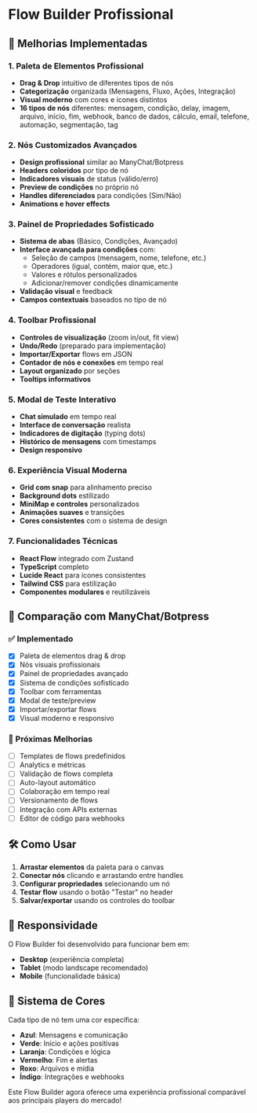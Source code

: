 # Flow Builder Profissional

## 🚀 Melhorias Implementadas

### 1. **Paleta de Elementos Profissional**

- **Drag & Drop** intuitivo de diferentes tipos de nós
- **Categorização** organizada (Mensagens, Fluxo, Ações, Integração)
- **Visual moderno** com cores e ícones distintos
- **16 tipos de nós** diferentes: mensagem, condição, delay, imagem, arquivo, início, fim, webhook, banco de dados, cálculo, email, telefone, automação, segmentação, tag

### 2. **Nós Customizados Avançados**

- **Design profissional** similar ao ManyChat/Botpress
- **Headers coloridos** por tipo de nó
- **Indicadores visuais** de status (válido/erro)
- **Preview de condições** no próprio nó
- **Handles diferenciados** para condições (Sim/Não)
- **Animations e hover effects**

### 3. **Painel de Propriedades Sofisticado**

- **Sistema de abas** (Básico, Condições, Avançado)
- **Interface avançada para condições** com:
  - Seleção de campos (mensagem, nome, telefone, etc.)
  - Operadores (igual, contém, maior que, etc.)
  - Valores e rótulos personalizados
  - Adicionar/remover condições dinamicamente
- **Validação visual** e feedback
- **Campos contextuais** baseados no tipo de nó

### 4. **Toolbar Profissional**

- **Controles de visualização** (zoom in/out, fit view)
- **Undo/Redo** (preparado para implementação)
- **Importar/Exportar** flows em JSON
- **Contador de nós e conexões** em tempo real
- **Layout organizado** por seções
- **Tooltips informativos**

### 5. **Modal de Teste Interativo**

- **Chat simulado** em tempo real
- **Interface de conversação** realista
- **Indicadores de digitação** (typing dots)
- **Histórico de mensagens** com timestamps
- **Design responsivo**

### 6. **Experiência Visual Moderna**

- **Grid com snap** para alinhamento preciso
- **Background dots** estilizado
- **MiniMap e controles** personalizados
- **Animações suaves** e transições
- **Cores consistentes** com o sistema de design

### 7. **Funcionalidades Técnicas**

- **React Flow** integrado com Zustand
- **TypeScript** completo
- **Lucide React** para ícones consistentes
- **Tailwind CSS** para estilização
- **Componentes modulares** e reutilizáveis

## 🎯 Comparação com ManyChat/Botpress

### ✅ Implementado

- [x] Paleta de elementos drag & drop
- [x] Nós visuais profissionais
- [x] Painel de propriedades avançado
- [x] Sistema de condições sofisticado
- [x] Toolbar com ferramentas
- [x] Modal de teste/preview
- [x] Importar/exportar flows
- [x] Visual moderno e responsivo

### 🔄 Próximas Melhorias

- [ ] Templates de flows predefinidos
- [ ] Analytics e métricas
- [ ] Validação de flows completa
- [ ] Auto-layout automático
- [ ] Colaboração em tempo real
- [ ] Versionamento de flows
- [ ] Integração com APIs externas
- [ ] Editor de código para webhooks

## 🛠 Como Usar

1. **Arrastar elementos** da paleta para o canvas
2. **Conectar nós** clicando e arrastando entre handles
3. **Configurar propriedades** selecionando um nó
4. **Testar flow** usando o botão "Testar" no header
5. **Salvar/exportar** usando os controles do toolbar

## 📱 Responsividade

O Flow Builder foi desenvolvido para funcionar bem em:

- **Desktop** (experiência completa)
- **Tablet** (modo landscape recomendado)
- **Mobile** (funcionalidade básica)

## 🎨 Sistema de Cores

Cada tipo de nó tem uma cor específica:

- **Azul**: Mensagens e comunicação
- **Verde**: Início e ações positivas
- **Laranja**: Condições e lógica
- **Vermelho**: Fim e alertas
- **Roxo**: Arquivos e mídia
- **Índigo**: Integrações e webhooks

Este Flow Builder agora oferece uma experiência profissional comparável aos principais players do mercado!

